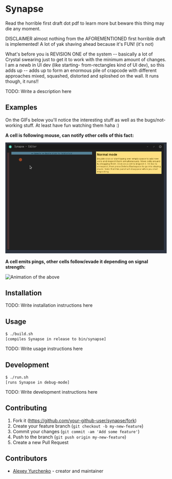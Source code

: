 # Synapse

Read the horrible first draft dot pdf to learn more but beware this thing may
die any moment.

DISCLAIMER almost nothing from the AFOREMENTIONED first horrible draft is implemented! A lot
of yak shaving ahead because it's FUN! (it's not)

What's before you is REVISION ONE of the system -- basically a lot of Crystal swearing just
to get it to work with the minimum amount of changes. I am a newb in UI dev (like starting-
from-rectangles kind of UI dev), so this adds up -- adds up to form an enormous pile of
crapcode with different approaches mixed, squashed, distorted and sploshed on the wall.
It runs though, it runs!!

TODO: Write a description here

## Examples

On the GIFs below you'll notice the interesting stuff as well as the bugs/not-working
stuff. At least have fun watching them haha :)

**A cell is following mouse, can notify other cells of this fact:**

![Animation of the above](./res/mouseFollower.gif)

**A cell emits pings, other cells follow/evade it depending on signal strength:**

![Animation of the above](./res/moveAway.gif)

## Installation

TODO: Write installation instructions here

## Usage

```
$ ./build.sh
[compiles Synapse in release to bin/synapse]
```

TODO: Write usage instructions here

## Development

```
$ ./run.sh
[runs Synapse in debug-mode]
```

TODO: Write development instructions here

## Contributing

1. Fork it (<https://github.com/your-github-user/synapse/fork>)
2. Create your feature branch (`git checkout -b my-new-feature`)
3. Commit your changes (`git commit -am 'Add some feature'`)
4. Push to the branch (`git push origin my-new-feature`)
5. Create a new Pull Request

## Contributors

- [Alexey Yurchenko](https://github.com/your-github-user) - creator and maintainer

